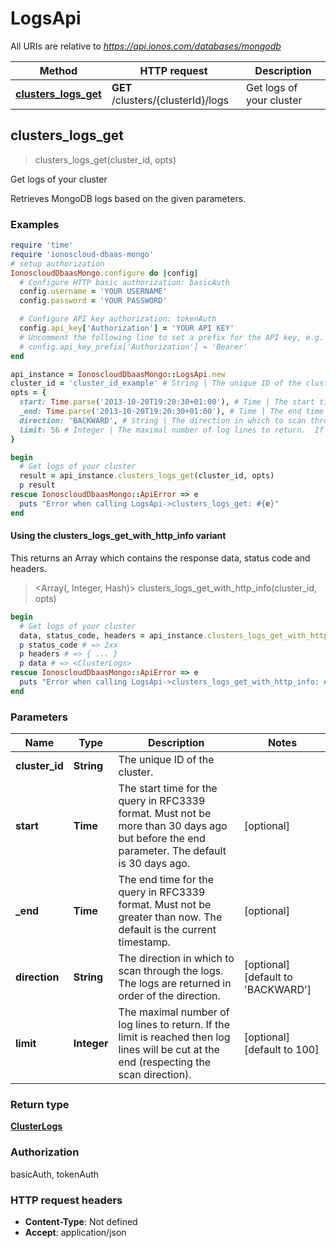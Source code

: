 # LogsApi

All URIs are relative to *https://api.ionos.com/databases/mongodb*

| Method | HTTP request | Description |
| ------ | ------------ | ----------- |
| [**clusters_logs_get**](LogsApi.md#clusters_logs_get) | **GET** /clusters/{clusterId}/logs | Get logs of your cluster |


## clusters_logs_get

> <ClusterLogs> clusters_logs_get(cluster_id, opts)

Get logs of your cluster

Retrieves MongoDB logs based on the given parameters.

### Examples

```ruby
require 'time'
require 'ionoscloud-dbaas-mongo'
# setup authorization
IonoscloudDbaasMongo.configure do |config|
  # Configure HTTP basic authorization: basicAuth
  config.username = 'YOUR USERNAME'
  config.password = 'YOUR PASSWORD'

  # Configure API key authorization: tokenAuth
  config.api_key['Authorization'] = 'YOUR API KEY'
  # Uncomment the following line to set a prefix for the API key, e.g. 'Bearer' (defaults to nil)
  # config.api_key_prefix['Authorization'] = 'Bearer'
end

api_instance = IonoscloudDbaasMongo::LogsApi.new
cluster_id = 'cluster_id_example' # String | The unique ID of the cluster.
opts = {
  start: Time.parse('2013-10-20T19:20:30+01:00'), # Time | The start time for the query in RFC3339 format. Must not be more than 30 days ago but before the end parameter. The default is 30 days ago.
  _end: Time.parse('2013-10-20T19:20:30+01:00'), # Time | The end time for the query in RFC3339 format. Must not be greater than now. The default is the current timestamp.
  direction: 'BACKWARD', # String | The direction in which to scan through the logs. The logs are returned in order of the direction.
  limit: 56 # Integer | The maximal number of log lines to return.  If the limit is reached then log lines will be cut at the end (respecting the scan direction).
}

begin
  # Get logs of your cluster
  result = api_instance.clusters_logs_get(cluster_id, opts)
  p result
rescue IonoscloudDbaasMongo::ApiError => e
  puts "Error when calling LogsApi->clusters_logs_get: #{e}"
end
```

#### Using the clusters_logs_get_with_http_info variant

This returns an Array which contains the response data, status code and headers.

> <Array(<ClusterLogs>, Integer, Hash)> clusters_logs_get_with_http_info(cluster_id, opts)

```ruby
begin
  # Get logs of your cluster
  data, status_code, headers = api_instance.clusters_logs_get_with_http_info(cluster_id, opts)
  p status_code # => 2xx
  p headers # => { ... }
  p data # => <ClusterLogs>
rescue IonoscloudDbaasMongo::ApiError => e
  puts "Error when calling LogsApi->clusters_logs_get_with_http_info: #{e}"
end
```

### Parameters

| Name | Type | Description | Notes |
| ---- | ---- | ----------- | ----- |
| **cluster_id** | **String** | The unique ID of the cluster. |  |
| **start** | **Time** | The start time for the query in RFC3339 format. Must not be more than 30 days ago but before the end parameter. The default is 30 days ago. | [optional] |
| **_end** | **Time** | The end time for the query in RFC3339 format. Must not be greater than now. The default is the current timestamp. | [optional] |
| **direction** | **String** | The direction in which to scan through the logs. The logs are returned in order of the direction. | [optional][default to &#39;BACKWARD&#39;] |
| **limit** | **Integer** | The maximal number of log lines to return.  If the limit is reached then log lines will be cut at the end (respecting the scan direction). | [optional][default to 100] |

### Return type

[**ClusterLogs**](ClusterLogs.md)

### Authorization

basicAuth, tokenAuth

### HTTP request headers

- **Content-Type**: Not defined
- **Accept**: application/json

